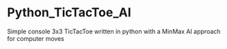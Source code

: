 # Python_TicTacToe_AI
Simple console 3x3 TicTacToe written in python with a MinMax AI approach for computer moves
